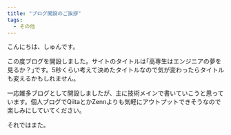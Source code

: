 ```yaml
---
title: "ブログ開設のご挨拶"
tags:
  - その他
---
```


こんにちは、しゅんです。

この度ブログを開設しました。サイトのタイトルは｢高専生はエンジニアの夢を見るか？｣です。5秒くらい考えて決めたタイトルなので気が変わったらタイトルも変えるかもしれません。

一応雑多ブログとして開設しましたが、主に技術メインで書いていこうと思っています。個人ブログでQiitaとかZennよりも気軽にアウトプットできそうなので楽しみにしていてください。

それではまた。
